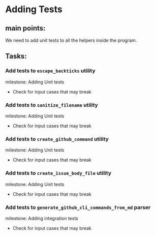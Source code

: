 # Adding Tests

## main points:

We need to add unit tests to all the helpers inside the program.

## Tasks:

### Add tests to `escape_backticks` utility
milestone: Adding Unit tests
- Check for input cases that may break

### Add tests to `sanitize_filename` utility
milestone: Adding Unit tests
- Check for input cases that may break

### Add tests to `create_github_command` utility
milestone: Adding Unit tests
- Check for input cases that may break

### Add tests to `create_issue_body_file` utility
milestone: Adding Unit tests
- Check for input cases that may break

### Add tests to `generate_github_cli_commands_from_md` parser
milestone: Adding integration tests
- Check for input cases that may break